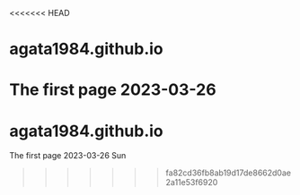 <<<<<<< HEAD
# agata1984.github.io 
The first page 
2023-03-26
=======
# agata1984.github.io
The first page
2023-03-26 Sun
>>>>>>> fa82cd36fb8ab19d17de8662d0ae2a11e53f6920

